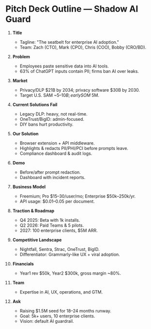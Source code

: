 # Pitch Deck Outline — Shadow AI Guard

1. **Title**
   - Tagline: "The seatbelt for enterprise AI adoption."
   - Team: Zach (CTO), Mark (CPO), Chris (COO), Bobby (CRO/BD).

2. **Problem**
   - Employees paste sensitive data into AI tools.
   - 63% of ChatGPT inputs contain PII; firms ban AI over leaks.

3. **Market**
   - Privacy/DLP $21B by 2034; privacy software $30B by 2030.
   - Target U.S. SAM ~$5–10B; early SOM ~$5M.

4. **Current Solutions Fail**
   - Legacy DLP: heavy, not real-time.
   - OneTrust/BigID: admin-focused.
   - DIY bans hurt productivity.

5. **Our Solution**
   - Browser extension + API middleware.
   - Highlights & redacts PII/PHI/PCI before prompts leave.
   - Compliance dashboard & audit logs.

6. **Demo**
   - Before/after prompt redaction.
   - Dashboard with incident reports.

7. **Business Model**
   - Freemium; Pro $15–30/user/mo; Enterprise $50k–250k/yr.
   - API usage: $0.01–0.05 per document.

8. **Traction & Roadmap**
   - Q4 2025: Beta with 1k installs.
   - Q2 2026: Paid Teams & 5 pilots.
   - 2027: 100 enterprise clients, $5M ARR.

9. **Competitive Landscape**
   - Nightfall, Sentra, Strac, OneTrust, BigID.
   - Differentiator: Grammarly-like UX + viral adoption.

10. **Financials**
    - Year1 rev $50k, Year2 $300k, gross margin ~80%.

11. **Team**
    - Expertise in AI, UX, operations, and GTM.

12. **Ask**
    - Raising $1.5M seed for 18–24 months runway.
    - Goal: 5k+ users, 10 enterprise clients.
    - Vision: default AI guardrail.

